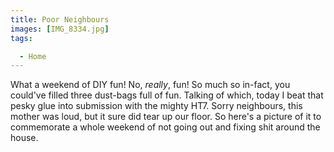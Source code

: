```yaml
---
title: Poor Neighbours
images: [IMG_8334.jpg]
tags:

  - Home
---
```

What a weekend of DIY fun! No, _really_, fun! So much so in-fact, you could've filled three dust-bags full of fun. Talking of which, today I beat that pesky glue into submission with the mighty HT7. Sorry neighbours, this mother was loud, but it sure did tear up our floor. So here's a picture of it to commemorate a whole weekend of not going out and fixing shit around the house.